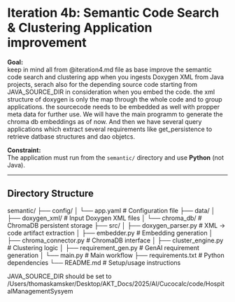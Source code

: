 # Iteration 4b: Semantic Code Search & Clustering Application improvement 

**Goal:**  
keep in mind all from @iteration4.md file as base 
improve the semantic code search and clustering app when you ingests Doxygen XML from Java projects, serach also for the depending source code starting from JAVA_SOURCE_DIR in consideration when you embed the code.
the xml structure of doxygen is only the map through the whole code and to group applications. the sourcecode needs to be embedded as well with propper meta data for further use. We will have the main programm to generate the chroma db embeddings as of now. And then we have several query applications which extract several requirements like get_persistence to retrieve datbase structures and dao objetcs. 

**Constraint:**  
The application must run from the `semantic/` directory and use **Python** (not Java).

---

## Directory Structure

semantic/
├── config/
│ └── app.yaml # Configuration file
├── data/
│ ├── doxygen_xml/ # Input Doxygen XML files
│ └── chroma_db/ # ChromaDB persistent storage
├── src/
│ ├── doxygen_parser.py # XML → code artifact extraction
│ ├── embedder.py # Embedding generation
│ ├── chroma_connector.py # ChromaDB interface
│ ├── cluster_engine.py # Clustering logic
│ ├── requirement_gen.py # GenAI requirement generation
│ └── main.py # Main workflow
├── requirements.txt # Python dependencies
└── README.md # Setup/usage instructions


JAVA_SOURCE_DIR should be set to /Users/thomaskamsker/Desktop/AKT_Docs/2025/AI/Cucocalc/code/HospitalManagementSysyem